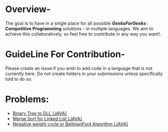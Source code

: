 # Overview-
The goal is to have in a single place for all possible ***GeeksForGeeks*** : **Competitive Programming** solutions - in multiple languages. We aim to achieve this collaboratively, so feel free to contribute in any way you want!.

# GuideLine For Contribution-
Please create an issue if you wish to add code in a language that is not currently here. Do not create folders in your submissions unless specifically told to do so.

# Problems:

- [Binary Tree to DLL [JAVA]](Binary_Tree_to_DLL.java)
- [Merge Sort for Linked List [JAVA]](Merge_Sort_for_Linked_List.java)
- [Negative weight cycle or BellmanFord Algorithm [JAVA]](Negative_weight_cycle.cpp)
